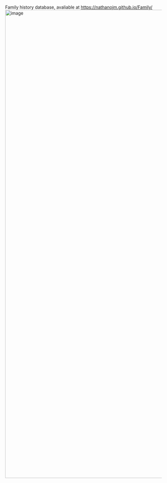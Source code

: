 Family history database, avaliable at https://nathanojm.github.io/Family/
<img width="3000" height="1500" alt="image" src="https://github.com/user-attachments/assets/8d3f681e-e3e3-4078-8aa5-94b3aa3ffc7d" />
